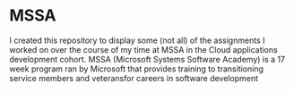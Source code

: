 # MSSA
I created this repository to display some (not all) of the assignments I worked on over the course of my time at MSSA in the Cloud applications development cohort. 
MSSA (Microsoft Systems Software Academy) is a 17 week program ran by Microsoft that provides training to transitioning service members and veteransfor careers in software development
